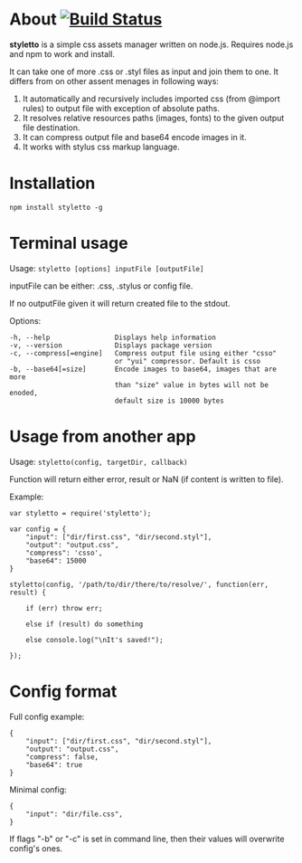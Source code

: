 About  [![Build Status](https://secure.travis-ci.org/iAdramelk/styletto.png)](http://travis-ci.org/iAdramelk/styletto)
=====

**styletto** is a simple css assets manager written on node.js. Requires node.js and npm to work and install.

It can take one of more .css or .styl files as input and join them to one. It differs from on other assent menages in following ways:

1. It automatically and recursively includes imported css (from @import rules) to output file with exception of absolute paths.
2. It resolves relative resources paths (images, fonts) to the given output file destination.
3. It can compress output file and base64 encode images in it.
4. It works with stylus css markup language.


Installation
============

```npm install styletto -g```

Terminal usage
==============

Usage: ```styletto [options] inputFile [outputFile]```

inputFile can be either: .css, .stylus or config file.

If no outputFile given it will return created file to the stdout.

Options:

    -h, --help                Displays help information
    -v, --version             Displays package version
    -c, --compress[=engine]   Compress output file using either "csso"
                              or "yui" compressor. Default is csso
    -b, --base64[=size]       Encode images to base64, images that are more
                              than "size" value in bytes will not be enoded,
                              default size is 10000 bytes


Usage from another app
======================

Usage: ```styletto(config, targetDir, callback)```

Function will return either error, result or NaN (if content is written to file).

Example:

    var styletto = require('styletto');
    
    var config = {
        "input": ["dir/first.css", "dir/second.styl"],
        "output": "output.css",
        "compress": 'csso',
        "base64": 15000
    }
    
    styletto(config, '/path/to/dir/there/to/resolve/', function(err, result) {

        if (err) throw err;
        
        else if (result) do something
        
        else console.log("\nIt's saved!");

    });


Config format
=============

Full config example:

    {
        "input": ["dir/first.css", "dir/second.styl"],
        "output": "output.css",
        "compress": false,
        "base64": true
    }

Minimal config:

    {
        "input": "dir/file.css",
    }

If flags "-b" or "-c" is set in command line, then their values will overwrite config's ones.